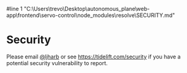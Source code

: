 #line 1 "C:\\Users\\trevo\\Desktop\\autonomous_plane\\web-app\\frontend\\servo-control\\node_modules\\resolve\\SECURITY.md"
# Security

Please email [@ljharb](https://github.com/ljharb) or see https://tidelift.com/security if you have a potential security vulnerability to report.
